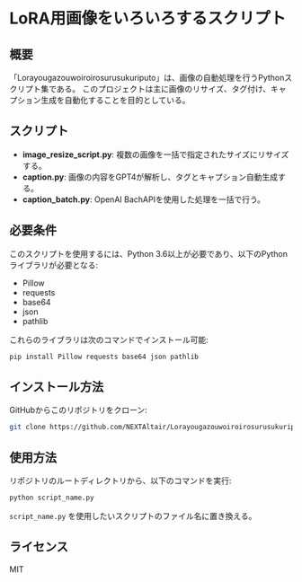 # LoRA用画像をいろいろするスクリプト

## 概要
「Lorayougazouwoiroirosurusukuriputo」は、画像の自動処理を行うPythonスクリプト集である。
このプロジェクトは主に画像のリサイズ、タグ付け、キャプション生成を自動化することを目的としている。

## スクリプト
- **image_resize_script.py**: 複数の画像を一括で指定されたサイズにリサイズする。
- **caption.py**: 画像の内容をGPT4が解析し、タグとキャプション自動生成する。
- **caption_batch.py**: OpenAI BachAPIを使用した処理を一括で行う。

## 必要条件
このスクリプトを使用するには、Python 3.6以上が必要であり、以下のPythonライブラリが必要となる:
- Pillow
- requests
- base64
- json
- pathlib

これらのライブラリは次のコマンドでインストール可能:
```bash
pip install Pillow requests base64 json pathlib
```

## インストール方法
GitHubからこのリポジトリをクローン:
```bash
git clone https://github.com/NEXTAltair/Lorayougazouwoiroirosurusukuriputo.git
```

## 使用方法
リポジトリのルートディレクトリから、以下のコマンドを実行:

```python
python script_name.py
```
`script_name.py` を使用したいスクリプトのファイル名に置き換える。

## ライセンス
MIT
